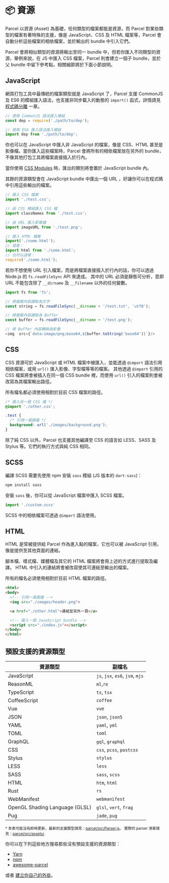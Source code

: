 # 📦 資源

Parcel 以資源 (Asset) 為基礎，任何類型的檔案都能是資源，而 Parcel 對某些類型的檔案有著特殊的支援，像是 JavaScript、CSS 及 HTML 檔案等，Parcel 會自動分析這些檔案的相依檔案，並於輸出的 bundle 中引入它們。

Parcel 會將相似類型的資源將輸出至同一 bundle 中，但若你匯入不同類型的資源，舉例來說，在 JS 中匯入 CSS 檔案，Parcel 則會建立一個子 bundle，並於父 bundle 中留下參考點，相關細節將於下面小節說明。

## JavaScript

網頁打包工具中最傳統的檔案類型就是 JavaScript 了，Parcel 支援 CommonJS 及 ES6 的模組匯入語法，也支援非同步載入的動態的 `import()` 函式，詳情請見 [程式碼分離](code_splitting.html) 一章。

```javascript
// 使用 CommonJS 語法匯入模組
const dep = require('./path/to/dep');

// 使用 ES6 匯入語法匯入模組
import dep from './path/to/dep';
```

你也可以在 JavaScript 中匯入非 JavaScript 的檔案，像是 CSS、HTML 甚至是影像檔。當你匯入這些檔案時，Parcel 會將所有的相依檔案放在另外的 bundle，不像其他打包工具將檔案直接插入於行內。

當你使用 [CSS Modules](https://github.com/css-modules/css-modules) 時，匯出的類別將會置於 JavaScript bundle 內。

其餘的資源類型會在 JavaScript bundle 中匯出一個 URL ，好讓你可以在程式碼中引用這些輸出的檔案。

```javascript
// 匯入 CSS 檔案
import './test.css';

// 由 CSS 模組匯入 CSS 檔
import classNames from './test.css';

// 由 URL 匯入影像檔
import imageURL from './test.png';

// 匯入 HTML 檔案
import('./some.html');
// 或者：
import html from './some.html';
// 也可以這樣：
require('./some.html');
```

若你不想使用 URL 引入檔案，而是將檔案直接插入於行內的話，你可以透過 Node.js 的 `fs.readFileSync` API 來達成。
其中的 URL 必須是靜態可分析，意即 URL 不能包含除了 `__dirname` 及 `__filename` 以外的任何變數。

```javascript
import fs from 'fs';

// 將檔案內容讀取為文字
const string = fs.readFileSync(__dirname + '/test.txt', 'utf8');

// 將檔案內容讀取為 Buffer
const buffer = fs.readFileSync(__dirname + '/test.png');

// 將 Buffer 內容轉換為影像
<img  src={`data:image/png;base64,${buffer.toString('base64')}`}/>
```

## CSS

CSS 資源可於 JavaScript 或 HTML 檔案中被匯入，並能透過 `@import` 語法引用相依檔案，或用 `url()` 匯入影像、字型檔等等的檔案。
其他透過 `@import` 引用的 CSS 檔案將會被插入在同一個 CSS bundle 裡，而使用 `url()` 引入的檔案則會被改寫為其檔案輸出路徑。

所有檔名都必須使用相對於目前 CSS 檔案的路徑。

```css
/* 匯入另一個 CSS 檔 */
@import './other.css';

.test {
  /* 引用一張圖檔 */
  background: url('./images/background.png');
}
```

除了純 CSS 以外，Parcel 也支援其他編譯至 CSS 的語言如 LESS、SASS 及 Stylus 等。它們的執行方式與純 CSS 相同。

## SCSS
編譯 SCSS 需要先使用 npm 安裝 `sass` 模組 (JS 版本的 `dart-sass`)：
```bash
npm install sass
```
安裝 `sass` 後，你可以從 JavaScript 檔案中匯入 SCSS 檔案。
```javascript
import './custom.scss'
```
SCSS 中的相依檔案可透過 `@import` 語法使用。

## HTML

HTML 是常被提供給 Parcel 作為進入點的檔案，它也可以被 JavaScript 引用，像是提供至其他頁面的連結。

腳本檔、樣式檔、媒體檔及其它的 HTML 檔案將會用上述的方式進行提取及編譯。
HTML 中引入的連結將會被改寫使其可連結至輸出的檔案。

所有的檔名必須使用相對於目前 HTML 檔案的路徑。

```html
<html>
<body>
  <!-- 引用一張圖檔 -->
  <img src="./images/header.png">

  <a href="./other.html">連結至另外一頁</a>

  <!-- 匯入一個 JavaScript bundle -->
  <script src="./index.js"></script>
</body>
</html>
```

## 預設支援的資源類型

| 資源類型                       | 副檔名                           |
| ------------------------------ | -------------------------------- |
| JavaScript                     | `js`, `jsx`, `es6`, `jsm`, `mjs` |
| ReasonML                       | `ml`,`re`                        |
| TypeScript                     | `ts`, `tsx`                      |
| CoffeeScript                   | `coffee`                         |
| Vue                            | `vue`                            |
| JSON                           | `json`, `json5`                  |
| YAML                           | `yaml`, `yml`                    |
| TOML                           | `toml`                           |
| GraphQL                        | `gql`, `graphql`                 |
| CSS                            | `css`, `pcss`, `postcss`         |
| Stylus                         | `stylus`                         |
| LESS                           | `less`                           |
| SASS                           | `sass`, `scss`                   |
| HTML                           | `htm`, `html`                    |
| Rust                           | `rs`                             |
| WebManifest                    | `webmanifest`                    |
| OpenGL Shading Language (GLSL) | `glsl`, `vert`, `frag`           |
| Pug                            | `jade`, `pug`                    |

<sub>\* 本表可能沒有即時更新，最新的支援類型請見：[parcel/src/Parser.js](https://github.com/parcel-bundler/parcel/blob/28df546a2249b6aac1e529dd629f506ba6b0a4bb/src/Parser.js#L10)。
實際的 parser 清單請見：[parcel/src/assets/](https://github.com/parcel-bundler/parcel/tree/master/src/assets).</sub>

你可以在下列這些地方搜尋那些沒有預設支援的資源類型：

- [Yarn](https://yarnpkg.com/en/packages?q=parcel-plugin-&p=1)
- [npm](https://www.npmjs.com/search?q=parcel-plugin-)
- [awesome-parcel](https://github.com/parcel-bundler/awesome-parcel#plugins)

或者 [建立你自己的外掛](https://parceljs.org/plugins.html)。
